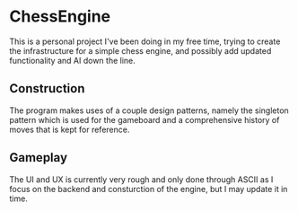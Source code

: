 # ChessEngine

This is a personal project I've been doing in my free time, trying to create the infrastructure for a simple chess engine, and possibly add updated functionality and AI down the line.

## Construction

The program makes uses of a couple design patterns, namely the singleton pattern which is used for the gameboard and a comprehensive history of moves that is kept for reference.

## Gameplay

The UI and UX is currently very rough and only done through ASCII as I focus on the backend and consturction of the engine, but I may update it in time.
